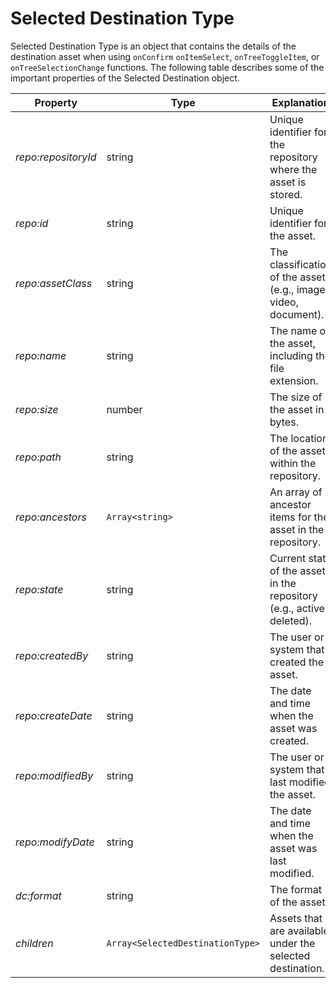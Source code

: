 # Selected Destination Type

Selected Destination Type is an object that contains the details of the destination asset when using `onConfirm` `onItemSelect`, `onTreeToggleItem`, or `onTreeSelectionChange` functions. The following table describes some of the important properties of the Selected Destination object.

| Property            | Type                             | Explanation                                                           |
|---------------------|----------------------------------|-----------------------------------------------------------------------|
| *repo:repositoryId* | string                           | Unique identifier for the repository where the asset is stored.       |
| *repo:id*           | string                           | Unique identifier for the asset.                                      |
| *repo:assetClass*   | string                           | The classification of the asset (e.g., image, video, document).       |
| *repo:name*         | string                           | The name of the asset, including the file extension.                  |
| *repo:size*         | number                           | The size of the asset in bytes.                                       |
| *repo:path*         | string                           | The location of the asset within the repository.                      |
| *repo:ancestors*    | `Array<string>`                  | An array of ancestor items for the asset in the repository.           |
| *repo:state*        | string                           | Current state of the asset in the repository (e.g., active, deleted). |
| *repo:createdBy*    | string                           | The user or system that created the asset.                            |
| *repo:createDate*   | string                           | The date and time when the asset was created.                         |
| *repo:modifiedBy*   | string                           | The user or system that last modified the asset.                      |
| *repo:modifyDate*   | string                           | The date and time when the asset was last modified.                   |
| *dc:format*         | string                           | The format of the asset.                                              |
| *children*          | `Array<SelectedDestinationType>` | Assets that are available under the selected destination.             |
